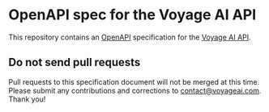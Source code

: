 # OpenAPI spec for the Voyage AI API

This repository contains an [OpenAPI](https://www.openapis.org/) specification for the [Voyage AI API](https://docs.voyageai.com/reference).

## Do not send pull requests

Pull requests to this specification document will not be merged at this time. Please submit any contributions and corrections to [contact@voyageai.com](mailto:contact@voyageai.com). Thank you!

